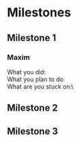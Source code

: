# Milestones

## Milestone 1

### Maxim
What you did:\
What you plan to do:\
What are you stuck on:\

## Milestone 2

## Milestone 3
